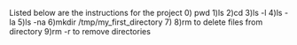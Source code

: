 Listed below are the instructions for the project
0) pwd
1)ls
2)cd
3)ls -l
4)ls -la
5)ls -na
6)mkdir /tmp/my_first_directory
7)
8)rm to delete files from directory
9)rm -r to remove directories